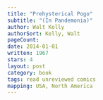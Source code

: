 ```yaml
---
title: "Prehysterical Pogo"
subtitle: "(In Pandemonia)"
author: Walt Kelly
authorSort: Kelly, Walt
pageCount:
date: 2014-01-01
written: 1967
stars: 4
layout: post
category: book
tags: read unreviewed comics
mapping: USA, North America
---
```

